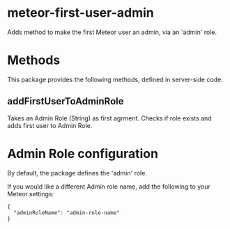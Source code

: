 # meteor-first-user-admin
Adds method to make the first Meteor user an admin, via an 'admin' role.

# Methods
This package provides the following methods, defined in server-side code.

## addFirstUserToAdminRole
Takes an Admin Role (String) as first agrment. Checks if role exists and adds first user to Admin Role.

# Admin Role configuration
By default, the package defines the 'admin' role.

If you would like a different Admin role name, add the following to your Meteor.settings:

```
{
  "adminRoleName": "admin-role-name"
}
```
